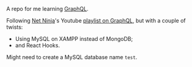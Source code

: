 A repo for me learning [GraphQL](https://graphql.org/).

Following [Net Ninja](https://github.com/iamshaunjp)'s Youtube [playlist on GraphQL](https://www.youtube.com/playlist?list=PL4cUxeGkcC9iK6Qhn-QLcXCXPQUov1U7f), but with a couple of twists: <br>
- Using MySQL on XAMPP instead of MongoDB;
- and React Hooks.

Might need to create a MySQL database name `test`.  
